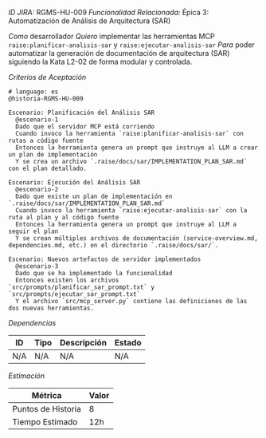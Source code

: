 *ID JIRA:* RGMS-HU-009
*Funcionalidad Relacionada:* Épica 3: Automatización de Análisis de Arquitectura (SAR)

*Como* desarrollador
*Quiero* implementar las herramientas MCP `raise:planificar-analisis-sar` y `raise:ejecutar-analisis-sar`
*Para* poder automatizar la generación de documentación de arquitectura (SAR) siguiendo la Kata L2-02 de forma modular y controlada.

*Criterios de Aceptación*
```gherkin
# language: es
@historia-RGMS-HU-009

Escenario: Planificación del Análisis SAR
  @escenario-1
  Dado que el servidor MCP está corriendo
  Cuando invoco la herramienta `raise:planificar-analisis-sar` con rutas a código fuente
  Entonces la herramienta genera un prompt que instruye al LLM a crear un plan de implementación
  Y se crea un archivo `.raise/docs/sar/IMPLEMENTATION_PLAN_SAR.md` con el plan detallado.

Escenario: Ejecución del Análisis SAR
  @escenario-2
  Dado que existe un plan de implementación en `.raise/docs/sar/IMPLEMENTATION_PLAN_SAR.md`
  Cuando invoco la herramienta `raise:ejecutar-analisis-sar` con la ruta al plan y al código fuente
  Entonces la herramienta genera un prompt que instruye al LLM a seguir el plan
  Y se crean múltiples archivos de documentación (service-overview.md, dependencies.md, etc.) en el directorio `.raise/docs/sar/`.

Escenario: Nuevos artefactos de servidor implementados
  @escenario-3
  Dado que se ha implementado la funcionalidad
  Entonces existen los archivos `src/prompts/planificar_sar_prompt.txt` y `src/prompts/ejecutar_sar_prompt.txt`
  Y el archivo `src/mcp_server.py` contiene las definiciones de las dos nuevas herramientas.
```

*Dependencias*

| ID | Tipo | Descripción | Estado |
|----|------|-------------|--------|
| N/A | N/A | N/A | N/A |

*Estimación*

| Métrica | Valor |
|---------|-------|
| Puntos de Historia | 8 |
| Tiempo Estimado | 12h |
